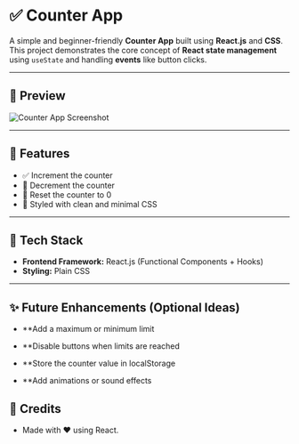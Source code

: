 # ✅ Counter App

A simple and beginner-friendly **Counter App** built using **React.js** and **CSS**. This project demonstrates the core concept of **React state management** using `useState` and handling **events** like button clicks.

---

## 📸 Preview

![Counter App Screenshot](./screenshot.png) <!-- Replace with actual screenshot if available -->

---

## 🧠 Features

- ✅ Increment the counter
- 🔄 Decrement the counter
- 🔁 Reset the counter to 0
- 🎨 Styled with clean and minimal CSS

---

## 🔧 Tech Stack

- **Frontend Framework:** React.js (Functional Components + Hooks)
- **Styling:** Plain CSS

---

## ✨ Future Enhancements (Optional Ideas)

- **Add a maximum or minimum limit

- **Disable buttons when limits are reached

- **Store the counter value in localStorage

- **Add animations or sound effects

## 🙌 Credits

- Made with ❤️ using React.